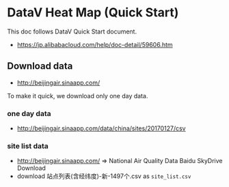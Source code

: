 
# DataV Heat Map (Quick Start)

This doc follows DataV Quick Start document.

* https://jp.alibabacloud.com/help/doc-detail/59606.htm


## Download data

* http://beijingair.sinaapp.com/

To make it quick, we download only one day data.

### one day data

* http://beijingair.sinaapp.com/data/china/sites/20170127/csv

### site list data

* http://beijingair.sinaapp.com/ => National Air Quality Data Baidu SkyDrive Download
* download 站点列表(含经纬度)-新-1497个.csv as `site_list.csv`
